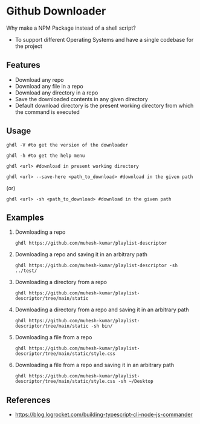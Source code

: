 # Github Downloader

Why make a NPM Package instead of a shell script?

- To support different Operating Systems and have a single codebase for the project

## Features

- Download any repo
- Download any file in a repo
- Download any directory in a repo
- Save the downloaded contents in any given directory
- Default download directory is the present working directory from which the command is executed

## Usage

`ghdl -V #to get the version of the downloader`

`ghdl -h #to get the help menu`

`ghdl <url> #download in present working directory`

`ghdl <url> --save-here <path_to_download> #download in the given path`

(or)

`ghdl <url> -sh <path_to_download> #download in the given path`

## Examples

1. Downloading a repo

   `ghdl https://github.com/muhesh-kumar/playlist-descriptor`

1. Downloading a repo and saving it in an arbitrary path

   `ghdl https://github.com/muhesh-kumar/playlist-descriptor -sh ../test/`

1. Downloading a directory from a repo

   `ghdl https://github.com/muhesh-kumar/playlist-descriptor/tree/main/static`

1. Downloading a directory from a repo and saving it in an arbitrary path

   `ghdl https://github.com/muhesh-kumar/playlist-descriptor/tree/main/static -sh bin/`

1. Downloading a file from a repo

   `ghdl https://github.com/muhesh-kumar/playlist-descriptor/tree/main/static/style.css`

1. Downloading a file from a repo and saving it in an arbitrary path

   `ghdl https://github.com/muhesh-kumar/playlist-descriptor/tree/main/static/style.css -sh ~/Desktop`

## References

- https://blog.logrocket.com/building-typescript-cli-node-js-commander
